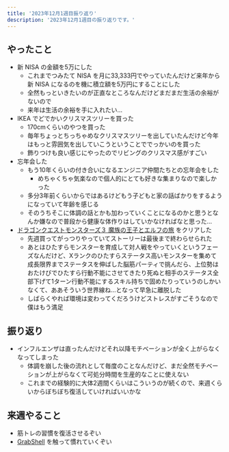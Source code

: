 ```yaml
---
title: '2023年12月1週目振り返り'
description: '2023年12月1週目の振り返りです。'
---
```


## やったこと

- 新 NISA の金額を5万にした
  - これまでつみたて NISA を月に33,333円でやっていたんだけど来年から新 NISA になるのを機に積立額を5万円にすることにした
  - 全然もっといきたいのが正直なところなんだけどまだまだ生活の余裕がないので
  - 来年は生活の余裕を手に入れたい…
- IKEA でどでかいクリスマスツリーを買った
  - 170cmくらいのやつを買った
  - 毎年ちょっとちっちゃめなクリスマスツリーを出していたんだけど今年はもっと雰囲気を出していこうということででっかいのを買った
  - 飾りつけも良い感じにやったのでリビングのクリスマス感がすごい
- 忘年会した
  - もう10年くらいの付き合いになるエンジニア仲間たちとの忘年会をした
    - めちゃくちゃ気楽なので個人的にとても好きな集まりなので楽しかった
  - 多分3年前くらいからではあるけどもう子どもと家の話ばかりをするようになっていて年齢を感じる
  - そのうちそこに体調の話とかも加わっていくことになるのかと思うとなんか嫌なので普段から健康な体作りはしていかなければなと思った…
- [ドラゴンクエストモンスターズ３ 魔族の王子とエルフの旅](https://www.dragonquest.jp/monsters3/) をクリアした
  - 先週買ってがっつりやっていてストーリーは最後まで終わらせられた
  - あとはひたすらモンスターを育成して対人戦をやっていくというフェーズなんだけど、Xランクのひたすらステータス高いモンスターを集めて成長限界までステータスを伸ばした脳筋パーティで挑んだら、上位勢はおたけびでひたすら行動不能にさせてきたり死ぬと相手のステータス全部下げて1ターン行動不能にするスキル持ちで固めたりっていうのしかいなくて、ああそういう世界線ね…となって早急に離脱した
  - しばらくやれば環境は変わってくだろうけどストレスがすごそうなので僕はもう満足

## 振り返り

- インフルエンザは直ったんだけどそれ以降モチベーションが全く上がらなくなってしまった
  - 体調を崩した後の流れとして毎度のことなんだけど、まだ全然モチベーションが上がらなくて可処分時間を生産的なことに使えない
  - これまでの経験的に大体2週間くらいはこういうのが続くので、来週くらいからぼちぼち復活していければいいかな

## 来週やること

- 筋トレの習慣を復活させるぞい
- [GrabShell](https://grabshell.site/) を触って慣れていくぞい
